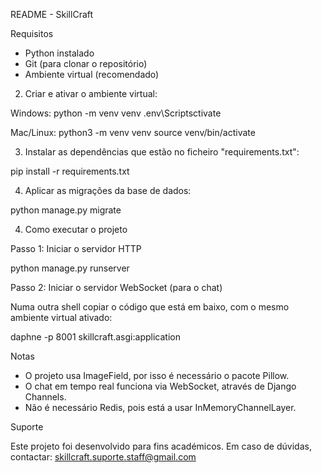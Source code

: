 README - SkillCraft

Requisitos

- Python instalado
- Git (para clonar o repositório)
- Ambiente virtual (recomendado)

2. Criar e ativar o ambiente virtual:

Windows:
python -m venv venv
.env\Scriptsctivate

Mac/Linux:
python3 -m venv venv
source venv/bin/activate

3. Instalar as dependências que estão no ficheiro "requirements.txt":

pip install -r requirements.txt

4. Aplicar as migrações da base de dados:

python manage.py migrate


4. Como executar o projeto

Passo 1: Iniciar o servidor HTTP

python manage.py runserver

Passo 2: Iniciar o servidor WebSocket (para o chat)

Numa outra shell copiar o código que está em baixo, com o mesmo ambiente virtual ativado:

daphne -p 8001 skillcraft.asgi:application


Notas

- O projeto usa ImageField, por isso é necessário o pacote Pillow.
- O chat em tempo real funciona via WebSocket, através de Django Channels.
- Não é necessário Redis, pois está a usar InMemoryChannelLayer.

Suporte

Este projeto foi desenvolvido para fins académicos.
Em caso de dúvidas, contactar: skillcraft.suporte.staff@gmail.com
